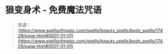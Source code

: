 <!--yml

category: 未分类

date: 2024-06-12 18:58:29

-->

# 狼变身术 - 免费魔法咒语

> 来源：[https://www.spellsofmagic.com/spells/beauty_spells/body_spells/17429/page.html#0001-01-01](https://www.spellsofmagic.com/spells/beauty_spells/body_spells/17429/page.html#0001-01-01)
